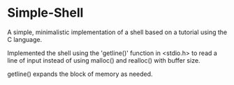 # Simple-Shell

A simple, minimalistic implementation of a shell based on a tutorial using the C language.

Implemented the shell using the 'getline()' function in <stdio.h> to read a line of input instead of using malloc() and realloc() with buffer size. 

getline() expands the block of memory as needed.

